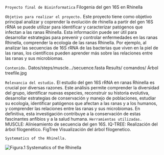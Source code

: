 `Proyecto final de Bioinformatica`
Filogenia del gen 16S en Rhinella

`Objetivo para realizar el proyecto.` 
Este proyecto tiene como objetivo principal analizar y coprender la evolución de rhinella a partir del gen  16S rRNA se puede utilizar para identificar y caracterizar patógenos que infectan a las ranas Rhinella. Esta información puede ser útil para desarrollar estrategias para prevenir y controlar enfermedades en las ranas Rhinella, comprender la ecología de las ranas Rhinella. Por ejemplo, al analizar las secuencias de 16S rRNA de las bacterias que viven en la piel de las ranas, los científicos pueden aprender más sobre las relaciones entre las ranas y sus microbiomas.

`Contenido.` 
Datos/steps/muscle.../secuence.fasta
Results/ comandos/ Árbol treefile.jpg

`Relevancia del estudio.` 
El estudio del gen 16S rRNA en ranas Rhinella es crucial por diversas razones. Este análisis permite comprender la diversidad del grupo, identificar nuevas especies, reconstruir su historia evolutiva, desarrollar estrategias de conservación y manejo de poblaciones, estudiar su ecología, identificar patógenos que afectan a las ranas y a los humanos, y comprender las relaciones entre las ranas y sus microbiomas. En definitiva, esta investigación contribuye a la conservación de estas fascinantes anfibios y a la salud humana.
`Herramientas utilizadas.` 
MUSCLE: Alinieamiento de secuencia del gen 16S.
IQ-TREE: Realización del árbol filogenético.
FigTree Visualización del árbol filogenetico.


`Systematics of the Rhinella. `

![*Figura.1* Systematics of the Rhinella ](https://binary.pensoft.net/fig/42960/big/file.jpg)

